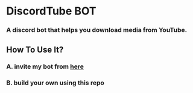 # DiscordTube BOT 
### A discord bot that helps you download media from YouTube.

## How To Use It?
### A. invite my bot from [here](https://discord.com/oauth2/authorize?client_id=1254483192493244416&permissions=2048&integration_type=0&scope=bot) 
### B. build your own using this repo 